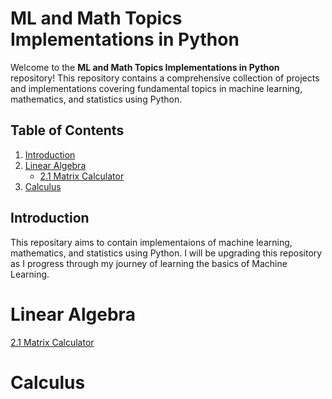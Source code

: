 # ML and Math Topics Implementations in Python

Welcome to the **ML and Math Topics Implementations in Python** repository! This repository contains a comprehensive collection of projects and implementations covering fundamental topics in machine learning, mathematics, and statistics using Python.

## Table of Contents

1. [Introduction](#introduction)
2. [Linear Algebra](#linear-algebra)
    - [2.1 Matrix Calculator](#2.1-matrix-calculator)
3. [Calculus](#Calculus)
   
## Introduction

This repositary aims to contain implementaions of machine learning, mathematics, and statistics using Python. I will be upgrading this repository as I progress through my journey of learning the basics of Machine Learning. 

# Linear Algebra

<a href ="2.1-matrix-calculator">2.1 Matrix Calculator</a>

# Calculus
